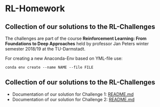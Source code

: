 # RL-Homework
## Collection of our solutions to the RL-Challenges

The challenges are part of the course **Reinforcement Learning: From Foundations to Deep Approaches** held by professor Jan Peters winter semester 2018/19 at the TU-Darmstadt.


For creating a new Anaconda-Env based on YML-file use:

```conda env create --name NAME --file FILE```

## Collection of our solutions to the RL-Challenges

* Documentation of our solution for Challenge 1: [README.md](./Challenge_1/README.md#L1)
* Documentation of our solution for Challenge 2: [README.md](./Challenge_2/README.md#L1)
